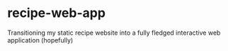 # recipe-web-app
Transitioning my static recipe website into a fully fledged interactive web application (hopefully)
